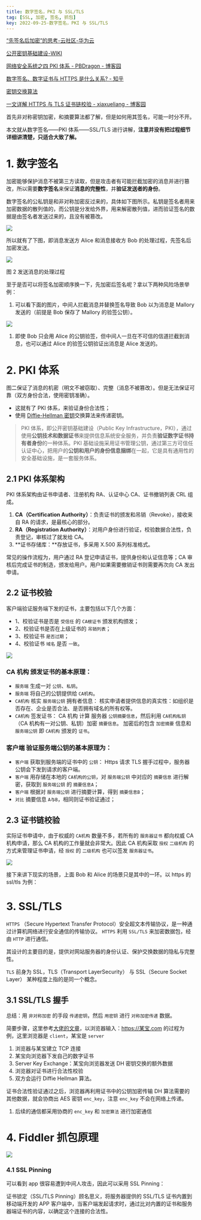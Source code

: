 ```yaml
---
title: 数字签名，PKI 与 SSL/TLS
tag: [SSL, 加密, 签名, 抓包]
key: 2022-09-25-数字签名，PKI 与 SSL/TLS
---
```


[“先签名后加密”的思考-云社区-华为云](https://bbs.huaweicloud.com/blogs/205524)

[公开密钥基础建设-WIKI](https://zh.wikipedia.org/zh-sg/%E5%85%AC%E9%96%8B%E9%87%91%E9%91%B0%E5%9F%BA%E7%A4%8E%E5%BB%BA%E8%A8%AD)

[网络安全系统之四 PKI 体系 - PBDragon - 博客园](https://www.cnblogs.com/PBDragon/p/12694274.html)

[数字签名、数字证书与 HTTPS 是什么关系? - 知乎](https://www.zhihu.com/question/52493697/answer/130813213)

[密钥交换算法](https://www.liaoxuefeng.com/wiki/1252599548343744/1304227905273889)

[一文详解 HTTPS 与 TLS 证书链校验 - xiaxueliang - 博客园](https://www.cnblogs.com/xiaxveliang/p/13183175.html)

首先非对称密钥加密，和摘要算法都了解，但是如何用其签名，可能一时分不开。

本文就从数字签名——PKI 体系——SSL/TLS 进行讲解，**注意并没有把过程细节详细讲清楚，只适合大致了解。**

# 1. 数字签名

加密能够保护消息不被第三方读取，但是攻击者有可能拦截加密的消息并进行篡改，所以需要**数字签名**来保证**消息的完整性**，并**验证发送者的身份**。

数字签名的公私钥是和非对称加密反过来的，具体如下图所示。私钥是签名者用来加密数据的散列值的，而公钥是分发给外界，用来解密散列值，进而验证签名的数据是由签名者发送过来的，且没有被篡改。

![](https://xdo0.github.io/imgsrc/boxcnuijxGoQF7rWsL1Othhe9Oh.png)

所以就有了下图，即消息发送方 Alice 和消息接收方 Bob 的处理过程，先签名后加密发送。

![](https://xdo0.github.io/imgsrc/boxcnl6CM00PyWQBvDTRWBSgrue.png)

图 2 发送消息的处理过程

至于是否可以将签名加密顺序换一下，先加密后签名呢？拿以下两种风险场景举例：

1. 可以看下面的图片，中间人拦截消息并替换签名导致 Bob 以为消息是 Mallory 发送的（前提是 Bob 保存了 Mallory 的验签公钥）。

![](https://xdo0.github.io/imgsrc/boxcn8apkDG09LUFvPevk37mhre.png)

1. 即使 Bob 只会用 Alice 的公钥验签，但中间人一旦在不可信的信道拦截到消息，也可以通过 Alice 的验签公钥验证出消息是 Alice 发送的。

# 2. PKI 体系

图二保证了消息的机密（明文不被窃取）、完整（消息不被篡改）。但是无法保证可靠（双方身份合法，使用密钥准确）。

- 这就有了 PKI 体系，来验证身份合法性；
- 使用 [Diffie-Hellman 密钥](https://www.liaoxuefeng.com/wiki/1252599548343744/1304227905273889)交换算法来传递密钥。

> PKI 体系，即公开密钥基础建设（Public Key Infrastructure，PKI），通过使用**公钥技术和数据证书**来提供信息系统安全服务，并负责**验证数字证书持有者身份**的一种体系。PKI 基础设施采用证书管理公钥，通过第三方可信任认证中心，把用户的**公钥和用户的身份信息捆绑**在一起，它是具有通用性的安全基础设施，是一套服务体系。

## **2.1 PKI 体系架构**

PKI 体系架构由证书申请者、注册机构 RA、认证中心 CA、证书撤销列表 CRL 组成。

1. **CA（Certification Authority）**：负责证书的颁发和吊销（Revoke），接收来自 RA 的请求，是最核心的部分。
2. **RA（Registration Authority）**：对用户身份进行验证，校验数据合法性，负责登记，审核过了就发给 CA。
3. **证书存储库：**存放证书，多采用 X.500 系列标准格式。

常见的操作流程为，用户通过 RA 登记申请证书，提供身份和认证信息等；CA 审核后完成证书的制造，颁发给用户。用户如果需要撤销证书则需要再次向 CA 发出申请。

## 2.2 证书校验

客户端验证服务端下发的证书，主要包括以下几个方面：

- 1、校验证书是否是 `受信任` 的 `CA根证书` 颁发机构颁发；
- 2、校验证书是否在上级证书的 `吊销列表`；
- 3、校验证书 `是否过期`；
- 4、校验证书 `域名` 是否 `一致`。

![](https://xdo0.github.io/imgsrc/boxcnJ7OXVpH5ILsrUBDaOxonTz.png)

### **CA 机构 颁发证书的基本原理：**

- `服务端` 生成一对 `公钥`、`私钥`。
- `服务端` 将自己的公钥提供给 `CA机构`。
- `CA机构` 核实 `服务端公钥` 拥有者信息： 核实申请者提供信息的真实性：如组织是否存在、企业是否合法、是否拥有域名的所有权等。
- `CA机构` 签发证书： CA 机构 计算 服务器 `公钥摘要信息`，然后利用 `CA机构私钥`（CA 机构有一对公钥、私钥）加密 `摘要信息`。 加密后的包含 `加密摘要` 信息和 `服务端公钥` 即 `CA机构` 颁发的 `证书`。

### **客户端 验证服务端公钥的基本原理为：**

- `客户端` 获取到服务端的证书中的 `公钥`： Https 请求 TLS 握手过程中，服务器公钥会下发到请求的客户端。
- `客户端` 用存储在本地的 `CA机构的公钥`，对 `服务端公钥` 中对应的 `摘要信息` 进行解密，获取到 `服务端公钥` 的 `摘要信息A`；
- `客户端` 根据对 `服务端公钥` 进行摘要计算，得到 `摘要信息B`；
- `对比` 摘要信息 `A与B`，相同则证书验证通过；

## 2.3 证书链校验

实际证书申请中，由于权威的 `CA机构` 数量不多，若所有的 `服务器证书` 都向权威 CA 机构申请，那么 CA 机构的工作量就会非常大。因此 CA 机构采取 `授权` `二级机构` 的方式来管理证书申请，经 `授权` 的 `二级机构` 也可以签发 `服务器证书`。

![](https://xdo0.github.io/imgsrc/boxcndGWoHP9LwIU6FqVxKXREkh.png)

接下来讲下现实的场景，上面 Bob 和 Alice 的场景只是其中的一环。以 https 的 ssl/tls 为例：

# 3. SSL/TLS

`HTTPS` （Secure Hypertext Transfer Protocol）安全超文本传输协议，是一种通过计算机网络进行安全通信的传输协议。 `HTTPS` 利用 `SSL/TLS` 来加密数据包，经由 `HTTP` 进行通信。

其设计的主要目的是，提供对网站服务器的身份认证、保护交换数据的隐私与完整性。

`TLS` 前身为 SSL，TLS（Transport LayerSecurity） 与 SSL（Secure Socket Layer） 某种程度上指的是同一个概念。

## 3.1 SSL/TLS 握手

总结：用 `非对称加密` 的手段 `传递密钥`，然后 `用密钥` 进行 `对称加密传递` 数据。

简要步骤，这里参考[大佬的文章](https://www.zhihu.com/question/52493697/answer/130813213)，以浏览器输入：https://某宝.com 的过程为例，这里浏览器是 `client`，某宝是 `server`

1. 浏览器与某宝建立 TCP 连接
2. 某宝向浏览器下发自己的数字证书
3. Server Key Exchange：某宝向浏览器发送 DH 密钥交换的额外数据
4. 浏览器对证书进行合法性校验
5. 双方会运行 Diffie Hellman 算法。

证书合法性验证通过之后，浏览器再利用证书中的公钥加密传输 DH 算法需要的其他数据，就会协商出 AES 密钥 `enc_key`，注意 `enc_key` 不会在网络上传递。

1. 后续的通信都采用协商的 `enc_key` 和 `加密算法` 进行加密通信

# 4. Fiddler 抓包原理

![](https://xdo0.github.io/imgsrc/boxcndhZKd7dpwUlLCyFVtiYHOh.png)

### 4.1 SSL Pinning

可以看到 app 很容易遭到中间人攻击，因此可以采用 SSL Pinning：

证书锁定（SSL/TLS Pinning）顾名思义，将服务器提供的 SSL/TLS 证书内置到移动端开发的 APP 客户端中，当客户端发起请求时，通过比对内置的证书和服务器端证书的内容，以确定这个连接的合法性。
